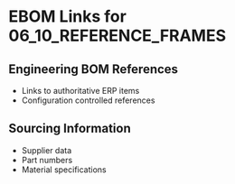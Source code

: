 # EBOM Links for 06_10_REFERENCE_FRAMES

## Engineering BOM References
- Links to authoritative ERP items
- Configuration controlled references

## Sourcing Information
- Supplier data
- Part numbers
- Material specifications
